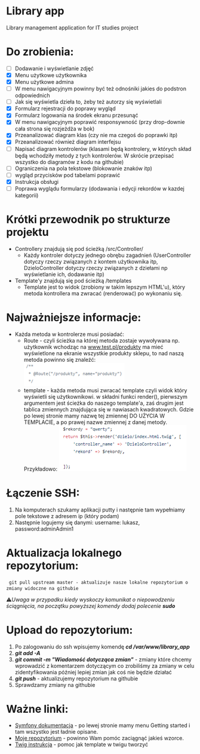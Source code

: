 # Library app
Library management application for IT studies project
# Do zrobienia:
- [ ] Dodawanie i wyświetlanie zdjęć
- [x] Menu użytkowe użytkownika
- [x] Menu użytkowe admina
- [ ] W menu nawigacyjnym powinny być też odnośniki jakies do podstron odpowiednich
- [ ] Jak się wyświetla dzieła to, żeby też autorzy się wyświetlali
- [x] Formularz rejestracji do poprawy wygląd
- [x] Formularz logowania na środek ekranu przesunąć
- [x] W menu nawigacyjnym poprawić responsywność (przy drop-downie cała strona się rozjeżdża w bok)
- [x] Przeanalizować diagram klas (czy nie ma czegoś do poprawki itp)
- [x] Przeanalizować również diagram interfejsu
- [ ] Napisać diagram kontrolerów (klasami będą kontrolery, w których skład będą wchodziły metody z tych kontrolerów. W skrócie przepisać wszystko do diagramów z kodu na githubie)
- [ ] Ograniczenia na pola tekstowe (blokowanie znaków itp)
- [ ] wygląd przycisków pod tabelami poprawić
- [x] Instrukcja obsługi
- [ ] Poprawa wyglądu formularzy (dodawania i edycji rekordów w kazdej kategorii)

# Krótki przewodnik po strukturze projektu
- Controllery znajdują się pod ścieżką /src/Controller/
  - Każdy kontroler dotyczy jednego obrębu zagadnień (UserController dotyczy rzeczy związanych z kontem użytkownika itp, DzieloController   dotyczy rzeczy związanych z dziełami np wyświetlanie ich, dodawanie itp)
- Template'y znajdują się pod ścieżką /templates
  - Template jest to widok (zrobiony w takim lepszym HTML'u), który metoda kontrollera ma zwracać (renderować) po wykonaniu się.

# Najważniejsze informacje:
- Każda metoda w kontrolerze musi posiadać:
  - Route - czyli ścieżka na której metoda zostaje wywoływana np. użytkownik wchodząc na www.test.pl/produkty ma mieć wyświetlone na ekranie wszystkie produkty sklepu, to nad naszą metoda powinno się znaleźć: ![Route](https://github.com/trcz/library_app/blob/master/route.PNG)
  - template - każda metoda musi zwracać template czyli widok który wyświetli się użytkownikowi. w składni funkci render(), pierwszym argumentem jest ścieżka do naszego template'a, zaś drugim jest tablica zmiennych znajdująca się w nawiasach kwadratowych. Gdzie po lewej stronie mamy nazwę tej zmiennej DO UŻYCIA W TEMPLACIE, a po prawej nazwe zmiennej z danej metody. Przykładowo: ![Template](https://github.com/trcz/library_app/blob/master/template.PNG)

 # Łączenie SSH:
  1. Na komputerach szukamy aplikacji putty i następnie tam wypełniamy pole tekstowe z adresem ip (który podam)
  2. Następnie logujemy się danymi: username: lukasz, password:adminAdmin1

# Aktualizacja lokalnego repozytorium:
     git pull upstream master - aktualizuje nasze lokalne repozytorium o zmiany widoczne na githubie
   :warning:_Uwaga w przypadku kiedy wyskoczy komunikat o niepowodzeniu ściągnięcia, na początku powyższej komendy dodaj polecenie **sudo**_

# Upload do repozytorium:
  1. Po zalogowaniu do ssh wpisujemy komendę _**cd /var/www/library_app**_
  2. _**git add -A**_
  3. _**git commit -m "Wiadomość dotycząca zmian"**_ - zmiany które chcemy wprowadzić z komentarzem dotyczącym co zrobiliśmy za zmiany w celu zidentyfikowania później lepiej zmian jak coś nie będzie działać
  4. _**git push**_ - aktualizujemy repozytorium na githubie
  5. Sprawdzamy zmiany na githubie

 # Ważne linki:
   - [Symfony dokumentacja](https://symfony.com/doc/current/index.html#gsc.tab=0) - po lewej stronie mamy menu Getting started i tam wszystko jest ładnie opisane.
   - [Moje repozytorium](https://github.com/YaggiDev/Symfony-4-Online-Store) - powinno Wam pomóc zaciągnąć jakieś wzorce.
   - [Twig instrukcja](https://twig.symfony.com/doc/2.x/templates.html) - pomoc jak template w twigu tworzyć
